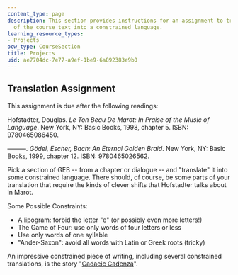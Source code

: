 ```yaml
---
content_type: page
description: This section provides instructions for an assignment to translate a section
  of the course text into a constrained language.
learning_resource_types:
- Projects
ocw_type: CourseSection
title: Projects
uid: ae7704dc-7e77-a9ef-1be9-6a892383e9b0
---
```


Translation Assignment
----------------------

This assignment is due after the following readings:

Hofstadter, Douglas. _Le Ton Beau De Marot: In Praise of the Music of Language_. New York, NY: Basic Books, 1998, chapter 5. ISBN: 9780465086450.

———. _Gödel, Escher, Bach: An Eternal Golden Braid_. New York, NY: Basic Books, 1999, chapter 12. ISBN: 9780465026562.

Pick a section of GEB -- from a chapter or dialogue -- and "translate" it into some constrained language. There should, of course, be some parts of your translation that require the kinds of clever shifts that Hofstadter talks about in Marot.

Some Possible Constraints:

*   A lipogram: forbid the letter "e" (or possibly even more letters!)
*   The Game of Four: use only words of four letters or less
*   Use only words of one syllable
*   "Ander-Saxon": avoid all words with Latin or Greek roots (tricky)

An impressive constrained piece of writing, including several constrained translations, is the story "[Cadaeic Cadenza](http://www.cadaeic.net/cadenza.htm)".